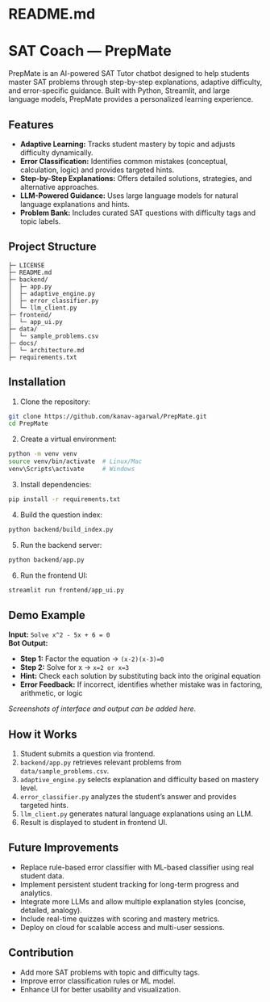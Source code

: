 # README.md

# SAT Coach — PrepMate

PrepMate is an AI-powered SAT Tutor chatbot designed to help students master SAT problems through step-by-step explanations, adaptive difficulty, and error-specific guidance. Built with Python, Streamlit, and large language models, PrepMate provides a personalized learning experience.

## Features

- **Adaptive Learning:** Tracks student mastery by topic and adjusts difficulty dynamically.
- **Error Classification:** Identifies common mistakes (conceptual, calculation, logic) and provides targeted hints.
- **Step-by-Step Explanations:** Offers detailed solutions, strategies, and alternative approaches.
- **LLM-Powered Guidance:** Uses large language models for natural language explanations and hints.
- **Problem Bank:** Includes curated SAT questions with difficulty tags and topic labels.

## Project Structure

```
├─ LICENSE
├─ README.md
├─ backend/
│  ├─ app.py
│  ├─ adaptive_engine.py
│  ├─ error_classifier.py
│  └─ llm_client.py
├─ frontend/
│  └─ app_ui.py
├─ data/
│  └─ sample_problems.csv
├─ docs/
│  └─ architecture.md
├─ requirements.txt
```

## Installation

1. Clone the repository:
```bash
git clone https://github.com/kanav-agarwal/PrepMate.git
cd PrepMate
```

2. Create a virtual environment:
```bash
python -m venv venv
source venv/bin/activate  # Linux/Mac
venv\Scripts\activate     # Windows
```

3. Install dependencies:
```bash
pip install -r requirements.txt
```

4. Build the question index:
```bash
python backend/build_index.py
```

5. Run the backend server:
```bash
python backend/app.py
```

6. Run the frontend UI:
```bash
streamlit run frontend/app_ui.py
```

## Demo Example

**Input:** `Solve x^2 - 5x + 6 = 0`  
**Bot Output:**  
- **Step 1:** Factor the equation → `(x-2)(x-3)=0`  
- **Step 2:** Solve for x → `x=2 or x=3`  
- **Hint:** Check each solution by substituting back into the original equation  
- **Error Feedback:** If incorrect, identifies whether mistake was in factoring, arithmetic, or logic

*Screenshots of interface and output can be added here.*

## How it Works

1. Student submits a question via frontend.  
2. `backend/app.py` retrieves relevant problems from `data/sample_problems.csv`.  
3. `adaptive_engine.py` selects explanation and difficulty based on mastery level.  
4. `error_classifier.py` analyzes the student’s answer and provides targeted hints.  
5. `llm_client.py` generates natural language explanations using an LLM.  
6. Result is displayed to student in frontend UI.

## Future Improvements

- Replace rule-based error classifier with ML-based classifier using real student data.  
- Implement persistent student tracking for long-term progress and analytics.  
- Integrate more LLMs and allow multiple explanation styles (concise, detailed, analogy).  
- Include real-time quizzes with scoring and mastery metrics.  
- Deploy on cloud for scalable access and multi-user sessions.

## Contribution

- Add more SAT problems with topic and difficulty tags.  
- Improve error classification rules or ML model.  
- Enhance UI for better usability and visualization.

